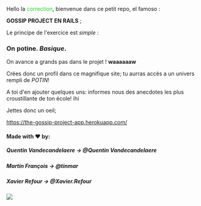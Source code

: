 Hello la <span style="color: #0fe50b">correction</span>, bienvenue dans ce petit repo, el famoso :

**GOSSIP PROJECT EN RAILS** ;

Le principe de l'exercice est *simple* : 

### On potine. *Basique*.

On avance a grands pas dans le projet ! __waaaaaaw__

Crées donc un profil dans ce magnifique site; tu aurras accès a un univers rempli de *POTIN*!

A toi d'en ajouter quelques uns: informes nous des anecdotes les plus croustillante de ton école! ihi


Jettes donc un oeil;

https://the-gossip-project-app.herokuapp.com/

#### Made with ♥ by:

##### Quentin Vandecandelaere -> @Quentin Vandecandelaere

##### Martin François -> @tinmar

##### Xavier Refour -> @Xavier.Refour

![](https://media.giphy.com/media/1xOPLatcVxOVhWXa1s/giphy.gif)

